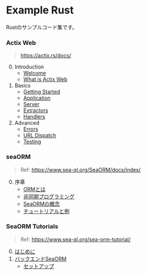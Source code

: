 # Example Rust

Rustのサンプルコード集です。

### Actix Web

> https://actix.rs/docs/

0. Introduction
   - [Welcome](https://github.com/ittokun/example-rust/tree/main/docs/actix_web/ch00-01-welcome.md)
   - [What is Actix Web](https://github.com/ittokun/example-rust/tree/main/docs/actix_web/ch00-02-whatis.md)
1. Basics
   - [Getting Started](https://github.com/ittokun/example-rust/tree/main/docs/actix_web/ch01-01-getting-started.md)
   - [Application](https://github.com/ittokun/example-rust/tree/main/docs/actix_web/ch01-02-application.md)
   - [Server](https://github.com/ittokun/example-rust/tree/main/docs/actix_web/ch01-03-server.md)
   - [Extractors](https://github.com/ittokun/example-rust/tree/main/docs/actix_web/ch01-04-extractors.md)
   - [Handlers](https://github.com/ittokun/example-rust/tree/main/docs/actix_web/ch01-05-handlers.md)
2. Advanced
    - [Errors](https://github.com/ittokun/example-rust/tree/main/docs/actix_web/ch02-01-errors.md)
    - [URL Dispatch](https://github.com/ittokun/example-rust/tree/main/docs/actix_web/ch02-02-url-dispatch.md)
    - [Testing](https://github.com/ittokun/example-rust/tree/main/docs/actix_web/ch02-05-testing.md)

### seaORM

> Ref: https://www.sea-ql.org/SeaORM/docs/index/

0. 序章
   - [ORMとは](https://github.com/ittokun/example-rust/tree/main/sea_orm/docs/ch00-01-what-is-orm.md)
   - [非同期プログラミング](https://github.com/ittokun/example-rust/tree/main/sea_orm/docs/ch00-02-async-programming.md)
   - [SeaORMの概念](https://github.com/ittokun/example-rust/tree/main/sea_orm/docs/ch00-03-seaorm-concepts.md)
   - [チュートリアルと例](https://github.com/ittokun/example-rust/tree/main/sea_orm/docs/ch00-04-tutorial-examples.md)

### SeaORM Tutorials

> Ref: https://www.sea-ql.org/sea-orm-tutorial/

0. [はじめに](https://github.com/ittokun/example-rust/tree/main/sea_orm/docs/tutorials/ch00-00-introduction.md)
1. [バックエンドSeaORM](https://github.com/ittokun/example-rust/tree/main/sea_orm/docs/tutorials/ch01-00-backend-seaorm.md)
   - [セットアップ](https://github.com/ittokun/example-rust/tree/main/sea_orm/docs/tutorials/ch01-01-setup.md)
